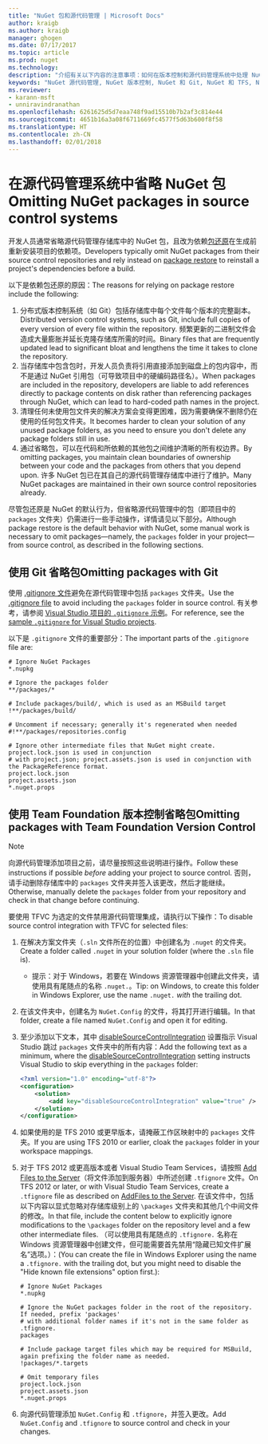 ```yaml
---
title: "NuGet 包和源代码管理 | Microsoft Docs"
author: kraigb
ms.author: kraigb
manager: ghogen
ms.date: 07/17/2017
ms.topic: article
ms.prod: nuget
ms.technology: 
description: "介绍有关以下内容的注意事项：如何在版本控制和源代码管理系统中处理 NuGet 包，以及如何使用 Git 和 TFVC 省略包。"
keywords: "NuGet 源代码管理, NuGet 版本控制, NuGet 和 Git, NuGet 和 TFS, NuGet 和 TFVC, 省略包, 源代码管理存储库, 版本控制存储库"
ms.reviewer:
- karann-msft
- unniravindranathan
ms.openlocfilehash: 6261625d5d7eaa748f9ad15510b7b2af3c814e44
ms.sourcegitcommit: 4651b16a3a08f6711669fc4577f5d63b600f8f58
ms.translationtype: HT
ms.contentlocale: zh-CN
ms.lasthandoff: 02/01/2018
---
```

# <a name="omitting-nuget-packages-in-source-control-systems"></a><span data-ttu-id="f3799-104">在源代码管理系统中省略 NuGet 包</span><span class="sxs-lookup"><span data-stu-id="f3799-104">Omitting NuGet packages in source control systems</span></span>

<span data-ttu-id="f3799-105">开发人员通常省略源代码管理存储库中的 NuGet 包，且改为依赖[包还原](../consume-packages/package-restore.md)在生成前重新安装项目的依赖项。</span><span class="sxs-lookup"><span data-stu-id="f3799-105">Developers typically omit NuGet packages from their source control repositories and rely instead on [package restore](../consume-packages/package-restore.md) to reinstall a project's dependencies before a build.</span></span>

<span data-ttu-id="f3799-106">以下是依赖包还原的原因：</span><span class="sxs-lookup"><span data-stu-id="f3799-106">The reasons for relying on package restore include the following:</span></span>

1. <span data-ttu-id="f3799-107">分布式版本控制系统（如 Git）包括存储库中每个文件每个版本的完整副本。</span><span class="sxs-lookup"><span data-stu-id="f3799-107">Distributed version control systems, such as Git, include full copies of every version of every file within the repository.</span></span> <span data-ttu-id="f3799-108">频繁更新的二进制文件会造成大量膨胀并延长克隆存储库所需的时间。</span><span class="sxs-lookup"><span data-stu-id="f3799-108">Binary files that are frequently updated lead to significant bloat and lengthens the time it takes to clone the repository.</span></span>
1. <span data-ttu-id="f3799-109">当存储库中包含包时，开发人员负责将引用直接添加到磁盘上的包内容中，而不是通过 NuGet 引用包（可导致项目中的硬编码路径名）。</span><span class="sxs-lookup"><span data-stu-id="f3799-109">When packages are included in the repository, developers are liable to add references directly to package contents on disk rather than referencing packages through NuGet, which can lead to hard-coded path names in the project.</span></span>
1. <span data-ttu-id="f3799-110">清理任何未使用包文件夹的解决方案会变得更困难，因为需要确保不删除仍在使用的任何包文件夹。</span><span class="sxs-lookup"><span data-stu-id="f3799-110">It becomes harder to clean your solution of any unused package folders, as you need to ensure you don't delete any package folders still in use.</span></span>
1. <span data-ttu-id="f3799-111">通过省略包，可以在代码和所依赖的其他包之间维护清晰的所有权边界。</span><span class="sxs-lookup"><span data-stu-id="f3799-111">By omitting packages, you maintain clean boundaries of ownership between your code and the packages from others that you depend upon.</span></span> <span data-ttu-id="f3799-112">许多 NuGet 包已在其自己的源代码管理存储库中进行了维护。</span><span class="sxs-lookup"><span data-stu-id="f3799-112">Many NuGet packages are maintained in their own source control repositories already.</span></span>

<span data-ttu-id="f3799-113">尽管包还原是 NuGet 的默认行为，但省略源代码管理中的包（即项目中的 `packages` 文件夹）仍需进行一些手动操作，详情请见以下部分。</span><span class="sxs-lookup"><span data-stu-id="f3799-113">Although package restore is the default behavior with NuGet, some manual work is necessary to omit packages&mdash;namely, the `packages` folder in your project&mdash;from source control, as described in the following sections.</span></span>

## <a name="omitting-packages-with-git"></a><span data-ttu-id="f3799-114">使用 Git 省略包</span><span class="sxs-lookup"><span data-stu-id="f3799-114">Omitting packages with Git</span></span>

<span data-ttu-id="f3799-115">使用 [.gitignore 文件](https://git-scm.com/docs/gitignore)避免在源代码管理中包括 `packages` 文件夹。</span><span class="sxs-lookup"><span data-stu-id="f3799-115">Use the [.gitignore file](https://git-scm.com/docs/gitignore) to avoid including the `packages` folder in source control.</span></span> <span data-ttu-id="f3799-116">有关参考，请参阅 [Visual Studio 项目的 `.gitignore` 示例](https://github.com/github/gitignore/blob/master/VisualStudio.gitignore)。</span><span class="sxs-lookup"><span data-stu-id="f3799-116">For reference, see the [sample `.gitignore` for Visual Studio projects](https://github.com/github/gitignore/blob/master/VisualStudio.gitignore).</span></span>

<span data-ttu-id="f3799-117">以下是 `.gitignore` 文件的重要部分：</span><span class="sxs-lookup"><span data-stu-id="f3799-117">The important parts of the `.gitignore` file are:</span></span>

```gitignore
# Ignore NuGet Packages
*.nupkg

# Ignore the packages folder
**/packages/*

# Include packages/build/, which is used as an MSBuild target
!**/packages/build/

# Uncomment if necessary; generally it's regenerated when needed
#!**/packages/repositories.config

# Ignore other intermediate files that NuGet might create. project.lock.json is used in conjunction
# with project.json; project.assets.json is used in conjunction with the PackageReference format.
project.lock.json
project.assets.json
*.nuget.props
```

## <a name="omitting-packages-with-team-foundation-version-control"></a><span data-ttu-id="f3799-118">使用 Team Foundation 版本控制省略包</span><span class="sxs-lookup"><span data-stu-id="f3799-118">Omitting packages with Team Foundation Version Control</span></span>

> [!Note]
> <span data-ttu-id="f3799-119">向源代码管理添加项目之前，请尽量按照这些说明进行操作。</span><span class="sxs-lookup"><span data-stu-id="f3799-119">Follow these instructions if possible *before* adding your project to source control.</span></span> <span data-ttu-id="f3799-120">否则，请手动删除存储库中的 `packages` 文件夹并签入该更改，然后才能继续。</span><span class="sxs-lookup"><span data-stu-id="f3799-120">Otherwise, manually delete the `packages` folder from your repository and check in that change before continuing.</span></span>

<span data-ttu-id="f3799-121">要使用 TFVC 为选定的文件禁用源代码管理集成，请执行以下操作：</span><span class="sxs-lookup"><span data-stu-id="f3799-121">To disable source control integration with TFVC for selected files:</span></span>

1. <span data-ttu-id="f3799-122">在解决方案文件夹（`.sln` 文件所在的位置）中创建名为 `.nuget` 的文件夹。</span><span class="sxs-lookup"><span data-stu-id="f3799-122">Create a folder called `.nuget` in your solution folder (where the `.sln` file is).</span></span>
    - <span data-ttu-id="f3799-123">提示：对于 Windows，若要在 Windows 资源管理器中创建此文件夹，请使用具有尾随点的名称 `.nuget.`。</span><span class="sxs-lookup"><span data-stu-id="f3799-123">Tip: on Windows, to create this folder in Windows Explorer, use the name `.nuget.` *with* the trailing dot.</span></span>

1. <span data-ttu-id="f3799-124">在该文件夹中，创建名为 `NuGet.Config` 的文件，将其打开进行编辑。</span><span class="sxs-lookup"><span data-stu-id="f3799-124">In that folder, create a file named `NuGet.Config` and open it for editing.</span></span>

1. <span data-ttu-id="f3799-125">至少添加以下文本，其中 [disableSourceControlIntegration](../reference/nuget-config-file.md#solution-section) 设置指示 Visual Studio 跳过 `packages` 文件夹中的所有内容：</span><span class="sxs-lookup"><span data-stu-id="f3799-125">Add the following text as a minimum, where the [disableSourceControlIntegration](../reference/nuget-config-file.md#solution-section) setting instructs Visual Studio to skip everything in the `packages` folder:</span></span>

   ```xml
   <?xml version="1.0" encoding="utf-8"?>
   <configuration>
       <solution>
           <add key="disableSourceControlIntegration" value="true" />
       </solution>
   </configuration>
   ```

1. <span data-ttu-id="f3799-126">如果使用的是 TFS 2010 或更早版本，请掩蔽工作区映射中的 `packages` 文件夹。</span><span class="sxs-lookup"><span data-stu-id="f3799-126">If you are using TFS 2010 or earlier, cloak the `packages` folder in your workspace mappings.</span></span>

1. <span data-ttu-id="f3799-127">对于 TFS 2012 或更高版本或者 Visual Studio Team Services，请按照 [Add Files to the Server](https://www.visualstudio.com/en-us/docs/tfvc/add-files-server#tfignore)（将文件添加到服务器）中所述创建 `.tfignore` 文件。</span><span class="sxs-lookup"><span data-stu-id="f3799-127">On TFS 2012 or later, or with Visual Studio Team Services, create a `.tfignore` file as described on [AddFiles to the Server](https://www.visualstudio.com/en-us/docs/tfvc/add-files-server#tfignore).</span></span> <span data-ttu-id="f3799-128">在该文件中，包括以下内容以显式忽略对存储库级别上的 `\packages` 文件夹和其他几个中间文件的修改。</span><span class="sxs-lookup"><span data-stu-id="f3799-128">In that file, include the content below to explicitly ignore modifications to the `\packages` folder on the repository level and a few other intermediate files.</span></span> <span data-ttu-id="f3799-129">（可以使用具有尾随点的 `.tfignore.` 名称在 Windows 资源管理器中创建文件，但可能需要首先禁用“隐藏已知文件扩展名”选项。）：</span><span class="sxs-lookup"><span data-stu-id="f3799-129">(You can create the file in Windows Explorer using the name a `.tfignore.` with the trailing dot, but you might need to disable the "Hide known file extensions" option first.):</span></span>

   ```cli
   # Ignore NuGet Packages
   *.nupkg

   # Ignore the NuGet packages folder in the root of the repository. If needed, prefix 'packages'
   # with additional folder names if it's not in the same folder as .tfignore.   
   packages

   # Include package target files which may be required for MSBuild, again prefixing the folder name as needed.
   !packages/*.targets

   # Omit temporary files
   project.lock.json
   project.assets.json
   *.nuget.props
   ```

1. <span data-ttu-id="f3799-130">向源代码管理添加 `NuGet.Config` 和 `.tfignore`，并签入更改。</span><span class="sxs-lookup"><span data-stu-id="f3799-130">Add `NuGet.Config` and `.tfignore` to source control and check in your changes.</span></span>
